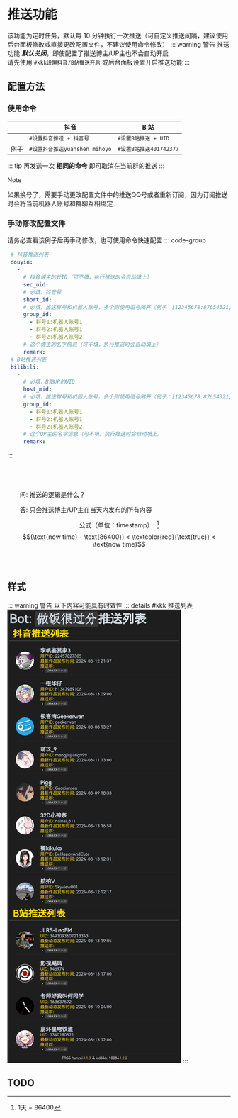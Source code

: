 # 推送功能

该功能为定时任务，默认每 10 分钟执行一次推送（可自定义推送间隔，建议使用后台面板修改或直接更改配置文件，不建议使用命令修改）
::: warning 警告
推送功能 **_默认关闭_**，即使配置了推送博主/UP主也不会自动开启<br>请先使用 `#kkk设置抖音/B站推送开启` 或后台面板设置开启推送功能
:::
## 配置方法

### 使用命令

|      | 抖音                           | B 站                    |
| ---- | ------------------------------ | ----------------------- |
|      | `#设置抖音推送 + 抖音号`       | `#设置B站推送 + UID`    |
| 例子 | `#设置抖音推送yuanshen_mihoyo` | `#设置B站推送401742377` |

::: tip
再发送一次 **相同的命令** 即可取消在当前群的推送
:::

> [!NOTE]
>
> 如果换号了，需要手动更改配置文件中的推送QQ号或者重新订阅，因为订阅推送时会将当前机器人账号和群聊互相绑定



### 手动修改配置文件
请务必查看该例子后再手动修改，也可使用命令快速配置
::: code-group

```yaml [pushlist.yaml]
 # 抖音推送列表
 douyin:
   -
     # 抖音博主的长ID（可不填，执行推送时会自动填上）
     sec_uid: 
     # 必填，抖音号
     short_id: 
     # 必填，推送群号和机器人账号，多个则使用逗号隔开（例子：[12345678:87654321, 11451419:88888888]，群号就是11451419，机器人账号就是88888888）
     group_id:
       - 群号1:机器人账号1
       - 群号2:机器人账号1
       - 群号2:机器人账号2
     # 这个博主的名字信息（可不填，执行推送时会自动填上）
     remark: 
 # B站推送列表
 bilibili:
   -
     # 必填，B站UP的UID
     host_mid: 
     # 必填，推送群号和机器人账号，多个则使用逗号隔开（例子：[12345678:87654321, 11451419:88888888]，群号就是11451419，机器人账号就是88888888）
     group_id:
       - 群号1:机器人账号1
       - 群号2:机器人账号1
       - 群号2:机器人账号2
     # 这个UP主的名字信息（可不填，执行推送时会自动填上）
     remark: 
```

:::



<div align="center" style="padding: 2em; margin: 2em 0; border: 1px solid var(--vp-c-text-1); border-radius: 8px">

<p align="left">问: 推送的逻辑是什么？</p>
<p align="left">答: 只会推送博主/UP主在当天内发布的所有内容</p>

公式（单位：timestamp）: [^1]
$$(\text{now time} - \text{86400}) < \textcolor{red}{\text{true}} < \text{now time}$$

[^1]: 1天 = 86400
</div>

## 样式

::: warning 警告
以下内容可能具有时效性
::: details #kkk 推送列表
![](../../public/intro/pushlist.jpg)
:::

## TODO
